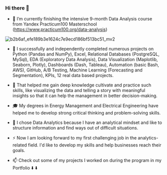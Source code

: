 ### Hi there 👋

- 🔭 I’m currently finishing the intensive 9-month Data Analysis course from Yandex Practicum100 Masterschool (https://www.practicum100.org/data-analysis)

![b2b6af_efe189b3e1624c7e9ecd186bf513bc51_mv2](https://user-images.githubusercontent.com/96375089/169254547-801127c4-b66e-463a-8455-0fd5eddbd71a.jpg)

- 🌱 I successfully and independently completed numerous projects on Python (Pandas and NumPy), Excel, Relational Databases (PostgreSQL, MySql), EDA (Exploratory Data Analysis), Data Visualization (Maplotlib, Seaborn, Plotly), Dashboards (Dash, Tableau), Automation (basic Bash, AWS), GitHub, A/B Testing, Machine Learning (Forecasting and Segmentation), KPIs, 12 real data based projects.

- 👯 That helped me gain deep knowledge cultivate and practice such skills, like visualizing the data and telling a story with meaningful insights so that it can help the management in better decision-making.

- :mortar_board: My degrees in Energy Management and Electrical Engineering have helped me to develop strong critical thinking and problem-solving skills.

- 🧐 I chose Data Analytics because I have an analytical mindset and like to structure information and find ways out of difficult situations.

- ⚡ Now I am looking forward to my first challenging job in the analytics-related field. I'd like to develop my skills and help businesses reach their goals.

- 📫 Check out some of my projects I worked on during the program in my Portfolio :arrow_down: ⬇️


<!--
**AtlasmanYevgenii/AtlasmanYevgenii** is a ✨ _special_ ✨ repository because its `README.md` (this file) appears on your GitHub profile.

Here are some ideas to get you started:

